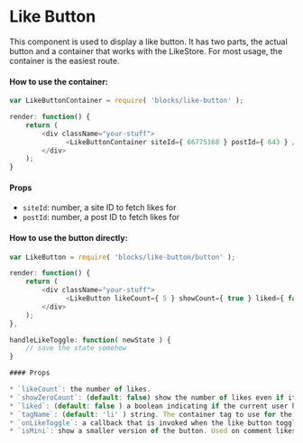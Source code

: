 Like Button
===========

This component is used to display a like button.
It has two parts, the actual button and a container that works with the LikeStore.
For most usage, the container is the easiest route.

#### How to use the container:

```js
var LikeButtonContainer = require( 'blocks/like-button' );

render: function() {
	return (
		<div className="your-stuff">
			  <LikeButtonContainer siteId={ 66775168 } postId={ 643 } />
		</div>
	);
}
```

#### Props

* `siteId`: number, a site ID to fetch likes for
* `postId`: number, a post ID to fetch likes for


#### How to use the button directly:
```js
var LikeButton = require( 'blocks/like-button/button' );

render: function() {
	return (
		<div className="your-stuff">
			  <LikeButton likeCount={ 5 } showCount={ true } liked={ false } onLikeToggle={ this.handleLikeToggle } />
		</div>
	);
},

handleLikeToggle: function( newState ) {
	// save the state somehow
}

#### Props

* `likeCount`: the number of likes.
* `showZeroCount`: (default: false) show the number of likes even if it's zero.
* `liked`: (default: false ) a boolean indicating if the current user has liked whatever is being liked.
* `tagName`: (default: 'li' ) string. The container tag to use for the button.
* `onLikeToggle`: a callback that is invoked when the like button toggles. It is called with the new state.
* `isMini`: show a smaller version of the button. Used on comment likes.
